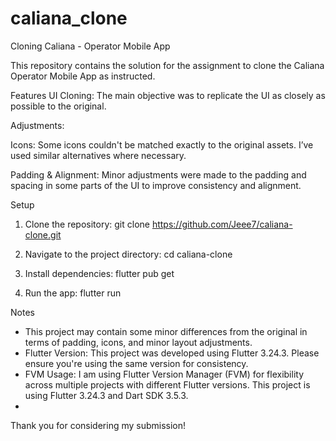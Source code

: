 # caliana_clone

Cloning Caliana - Operator Mobile App

This repository contains the solution for the assignment to clone the Caliana Operator Mobile App as instructed.

Features
UI Cloning: The main objective was to replicate the UI as closely as possible to the original.

Adjustments:

Icons: Some icons couldn't be matched exactly to the original assets. I’ve used similar alternatives where necessary.

Padding & Alignment: Minor adjustments were made to the padding and spacing in some parts of the UI to improve consistency and alignment.

Setup
1. Clone the repository:
  git clone https://github.com/Jeee7/caliana-clone.git

2. Navigate to the project directory:
  cd caliana-clone

3. Install dependencies:
  flutter pub get

4. Run the app:
  flutter run

Notes
- This project may contain some minor differences from the original in terms of padding, icons, and minor layout adjustments.
- Flutter Version: This project was developed using Flutter 3.24.3. Please ensure you're using the same version for consistency.
- FVM Usage: I am using Flutter Version Manager (FVM) for flexibility across multiple projects with different Flutter versions. This project is using Flutter 3.24.3 and Dart SDK 3.5.3.
- 
Thank you for considering my submission!
